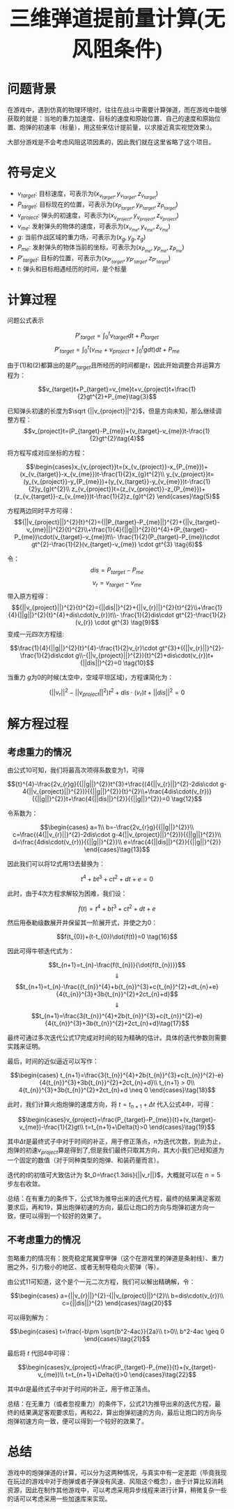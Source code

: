 **<center><font face="微软雅黑" size=10>三维弹道提前量计算(无风阻条件)</font></center>**

# 问题背景

在游戏中，遇到仿真的物理环境时，往往在战斗中需要计算弹道，而在游戏中能够获取的就是：当地的重力加速度、目标的速度和原始位置、自己的速度和原始位置、炮弹的初速率（标量），用这些来估计提前量，以求接近真实视觉效果:)。

大部分游戏是不会考虑风阻这项因素的，因此我们就在这里省略了这个项目。

# 符号定义

- $v_{target}$: 目标速度，可表示为$(x_{v_{target}},y_{v_{target}},z_{v_{target}})$
- $P_{target}$: 目标现在的位置，可表示为$(x_{P_{target}},y_{P_{target}},z_{P_{target}})$
- $v_{project}$: 弹头的初速度，可表示为$(x_{v_{project}},y_{v_{project}},z_{v_{project}})$
- $v_{me}$: 发射弹头的物体的速度，可表示为$(x_{v_{me}},y_{v_{me}},z_{v_{me}})$
- $g$: 当前作战区域的重力场，可表示为$(x_{g},y_{g},z_{g})$
- $P_{me}$: 发射弹头的物体当前的坐标，可表示为$(x_{P_{me}},y_{P_{me}},z_{P_{me}})$
- $P'_{target}$: 目标的位置，可表示为$(x_{P'_{target}},y_{P'_{target}},z_{P'_{target}})$
- $t$: 弹头和目标相遇经历的时间，是个标量

# 计算过程

问题公式表示

$$P'_{target}=\int^{t}_{0}v_{target}dt+P_{target} \tag{1}$$
$$P'_{target}=\int^{t}_{0}(v_{me}+v_{project}+\int^{t}_{0}gdt)dt+P_{me}\tag{2}$$

由于(1)和(2)都算出的是$P'_{target}$且所经历的时间都是$t$，因此开始调整合并运算方程为：

$$v_{target}t+P_{target}=v_{me}t+v_{project}t+\frac{1}{2}gt^{2}+P_{me}\tag{3}$$

已知弹头初速的长度为$\sqrt {||v_{project}||^2}$，但是方向未知，那么继续调整方程：
$$v_{project}t=(P_{target}-P_{me})+(v_{target}-v_{me})t-\frac{1}{2}gt^{2}\tag{4}$$

将方程写成对应坐标的方程：

$$\begin{cases}x_{v_{project}}t=(x_{v_{project}}-x_{P_{me}})+(x_{v_{target}}-x_{v_{me}})t-\frac{1}{2}x_{g}t^{2}\\
y_{v_{project}}t=(y_{v_{project}}-y_{P_{me}})+(y_{v_{target}}-y_{v_{me}})t-\frac{1}{2}y_{g}t^{2}\\
z_{v_{project}}t=(z_{v_{project}}-z_{P_{me}})+(z_{v_{target}}-z_{v_{me}})t-\frac{1}{2}z_{g}t^{2}
\end{cases}\tag{5}$$

方程两边同时平方可得：
$${||v_{project}||}^{2}{t}^{2}={||P_{target}-P_{me}||}^{2}+{||v_{target}-v_{me}||}^{2}{t}^{2}\\+\frac{1}{4}{||g||}^{2}{t}^{4}+(P_{target}-P_{me})\cdot(v_{target}-v_{me})t\\- \frac{1}{2}(P_{target}-P_{me})\cdot gt^{2}-\frac{1}{2}(v_{target}-v_{me}) \cdot gt^{3} \tag{6}$$

令：
$$dis=P_{target}-P_{me}\tag{7}$$
$$v_{r}=v_{target}-v_{me}\tag{8}$$
带入原方程得：
$${||v_{project}||}^{2}{t}^{2}={||dis||}^{2}+{||v_{r}||}^{2}{t}^{2}\\+\frac{1}{4}{||g||}^{2}{t}^{4}+dis\cdot(v_{r})t\\- \frac{1}{2}dis\cdot gt^{2}-\frac{1}{2}(v_{r}) \cdot gt^{3} \tag{9}$$
变成一元四次方程组:

$$\frac{1}{4}{||g||}^{2}{t}^{4}-\frac{1}{2}v_{r}\cdot gt^{3}+({||v_{r}||}^{2}-\frac{1}{2}dis\cdot g\\-{||v_{project}||}^{2}){t}^{2}+dis\cdot(v_{r})t+{||dis||}^{2}=0 \tag{10}$$

当重力 $g$为0的时候(太空中，空域平坦区域)，方程课简化为：

$$({||v_{r}||}^{2}-{||v_{project}||}^{2}){t}^{2}+dis\cdot(v_{r})t+{||dis||}^{2}=0 \tag{11}$$

# 解方程过程

## 考虑重力的情况

由公式10可知，我们将最高次项得系数变为1，可得

$${t}^{4}-\frac{2v_{r}g}{{||g||}^{2}}t^{3}+\frac{(4{||v_{r}||}^{2}-2dis\cdot g-4{||v_{project}||}^{2})}{{||g||}^{2}}{t}^{2}\\+\frac{4dis\cdot(v_{r})}{{||g||}^{2}}t+\frac{4{||dis||}^{2}}{{||g||}^{2}}=0 \tag{12}$$

令系数为：

$$\begin{cases}
a=1\\
b=-\frac{2v_{r}g}{{||g||}^{2}}\\
c=\frac{(4{||v_{r}||}^{2}-2dis\cdot g-4{||v_{project}||}^{2})}{{||g||}^{2}}\\
d=\frac{4dis\cdot(v_{r})}{{||g||}^{2}}\\
e=\frac{4{||dis||}^{2}}{{||g||}^{2}}
\end{cases}\tag{13}$$

因此我们可以将12式用13去替换为：

$${t}^{4}+bt^{3}+c{t}^{2}+dt+e=0 \tag{14}$$

此时，由于4次方程求解较为困难，我们设：

$$f(t)={t}^{4}+bt^{3}+c{t}^{2}+dt+e \tag{15}$$

然后用泰勒级数展开并保留其一阶展开式，并使之为0：

$$f(t_{0})+(t-t_{0})\dot{f(t)}=0 \tag{16}$$

因此可得牛顿迭代式为：

$$t_{n+1}=t_{n}-\frac{f(t_{n})}{\dot{f(t_{n})}}$$
$$\Downarrow$$
$$t_{n+1}=t_{n}-\frac{{t_{n}}^{4}+b{t_{n}}^{3}+c{t_{n}}^{2}+dt_{n}+e}{4{t_{n}}^{3}+3b{t_{n}}^{2}+2ct_{n}+d}$$
$$\Downarrow$$
$$t_{n+1}=\frac{3{t_{n}}^{4}+2b{t_{n}}^{3}+c{t_{n}}^{2}-e}{4{t_{n}}^{3}+3b{t_{n}}^{2}+2ct_{n}+d}\tag{17}$$

最终可通过多次迭代公式17完成对时间的较为精确的估计。具体的迭代参数则需要实践来证明。

最后，时间的近似逼近可以写作：

$$\begin{cases}
t_{n+1}=\frac{3{t_{n}}^{4}+2b{t_{n}}^{3}+c{t_{n}}^{2}-e}{4{t_{n}}^{3}+3b{t_{n}}^{2}+2ct_{n}+d}\\
t_{n+1} > 0\\
4{t_{n}}^{3}+3b{t_{n}}^{2}+2ct_{n}+d \neq 0
\end{cases}\tag{18}$$

此时，我们计算火炮炮弹的速度方向，将 $t=t_{n+1}+\Delta{t}$ 代入公式4中，可得：

$$\begin{cases}v_{project}=\frac{P_{target}-P_{me}}{t}+(v_{target}-v_{me})-\frac{1}{2}gt\\
t=t_{n+1}+\Delta{t}>0
\end{cases}\tag{19}$$


其中$\Delta{t}$是最终式子中对于时间的补正，用于修正落点，$n$为迭代次数，到此为止，炮弹的初速$v_{project}$算是得到了,但是我们最终只取其方向，其大小我们已经知道为一个固定的数值（对于同种类型的炮弹、和装药量而言）。

迭代的$t$的初值可大致估计为 $t_0=\frac{1.3dis}{||v_r||}$，大概就可以在 $n=5$ 步左右收敛。

总结：在有重力的条件下，公式18为推导出来的迭代方程，最终的结果满足客观要求后，再和19，算出炮弹初速的方向，最后让炮口的方向与炮弹初速方向一致，便可以得到一个较好的效果了。

## 不考虑重力的情况

忽略重力的情况有：脱壳稳定尾翼穿甲弹（这个在游戏里的弹道是条射线）、重力圈之外，引力极小的地区、或者无制导稳向火箭弹（等）。

由公式11可知道，这个是个一元二次方程，我们可以解出精确解，令：

$$\begin{cases}
a={||v_{r}||}^{2}-{||v_{project}||}^{2}\\
b=dis\cdot(v_{r})\\
c={||dis||}^{2}
\end{cases}\tag{20}$$

可以得到解为：

$$\begin{cases}
t=\frac{-b\pm \sqrt{b^2-4ac}}{2a}\\
t>0\\
b^2-4ac \geq 0
\end{cases}\tag{21}$$

最后将 $t$ 代回4中可得：

$$\begin{cases}v_{project}=\frac{P_{target}-P_{me}}{t}+(v_{target}-v_{me})\\
t=t_{n+1}+\Delta{t}>0
\end{cases}\tag{22}$$

其中$\Delta{t}$是最终式子中对于时间的补正，用于修正落点。

总结：在无重力（或者忽视重力）的条件下，公式21为推导出来的迭代方程，最终的结果满足客观要求后，再和22，算出炮弹初速的方向，最后让炮口的方向与炮弹初速方向一致，便可以得到一个较好的效果了。

# 总结

游戏中的炮弹弹道的计算，可以分为这两种情况，与真实中有一定差距（毕竟我现在玩过的游戏中对于炮弹或者子弹没有风速、风阻这个概念），由于计算比较消耗资源，因此在制作其他游戏中，可以考虑采用异步线程来进行计算，稍微复杂一些的话可以考虑采用一些加速库来实现。






